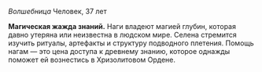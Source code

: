 *Волшебница*
Человек, 37 лет

**Магическая жажда знаний.** Наги владеют магией глубин, которая давно утеряна или неизвестна в людском мире. Селена стремится изучить ритуалы, артефакты и структуру подводного плетения. Помощь нагам — это цена доступа к древнему знанию, которое однажды поможет ей вознестись в Хризолитовом Ордене.
